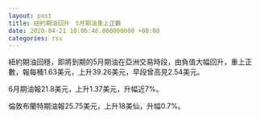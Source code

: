 ```yaml
---
layout: post
title: 紐約期油回升　5月期油重上正數
date: 2020-04-21 10:06:48.000000000 +08:00
categories: rss
---
```


紐約期油回穩，即將到期的5月期油在亞洲交易時段，由負值大幅回升，重上正數，報每桶1.63美元，上升39.26美元，早段曾高見2.54美元。

6月期油報21.8美元，上升1.37美元，升幅近7%。

倫敦布蘭特期油報25.75美元，上升18美仙，升幅0.7%。
